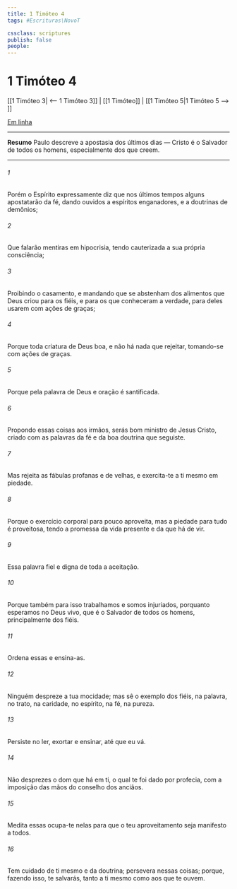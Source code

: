 ```yaml
---
title: 1 Timóteo 4
tags: #Escrituras\NovoT

cssclass: scriptures
publish: false
people:
---
```


# 1 Timóteo 4
[[1 Timóteo 3| <-- 1 Timóteo 3]] | [[1 Timóteo]] | [[1 Timóteo 5|1 Timóteo 5 --> ]]

[Em linha](https://churchofjesuschrist.org/study/scriptures/nt/1-tim/4?lang=por)

---
__Resumo__
Paulo descreve a apostasia dos últimos dias — Cristo é o Salvador de todos os homens, especialmente dos que creem.

---
###### 1 
Porém o Espírito expressamente diz que nos últimos tempos alguns apostatarão da fé, dando ouvidos a espíritos enganadores, e a doutrinas de demônios;

###### 2 
Que falarão mentiras em hipocrisia, tendo cauterizada a sua própria consciência;

###### 3 
Proibindo o casamento, e mandando que se abstenham dos alimentos que Deus criou para os fiéis, e para os que conheceram a verdade, para deles usarem com ações de graças;

###### 4 
Porque toda criatura de Deus  boa, e não há nada que rejeitar, tomando-se com ações de graças.

###### 5 
Porque pela palavra de Deus e  oração é santificada.

###### 6 
Propondo essas coisas aos irmãos, serás bom ministro de Jesus Cristo, criado com as palavras da fé e da boa doutrina que seguiste.

###### 7 
Mas rejeita as fábulas profanas e de velhas, e exercita-te a ti mesmo em piedade.

###### 8 
Porque o exercício corporal para pouco aproveita, mas a piedade para tudo é proveitosa, tendo a promessa da vida presente e da que há de vir.

###### 9 
Essa palavra  fiel e digna de toda a aceitação.

###### 10 
Porque também para isso trabalhamos e somos injuriados, porquanto esperamos no Deus vivo, que é o Salvador de todos os homens, principalmente dos fiéis.

###### 11 
Ordena essas  e ensina-as.

###### 12 
Ninguém despreze a tua mocidade; mas sê o exemplo dos fiéis, na palavra, no trato, na caridade, no espírito, na fé, na pureza.

###### 13 
Persiste no ler, exortar e ensinar, até que eu vá.

###### 14 
Não desprezes o dom que há em ti, o qual te foi dado por profecia, com a imposição das mãos do conselho dos anciãos.

###### 15 
Medita essas  ocupa-te nelas para que o teu aproveitamento seja manifesto a todos.

###### 16 
Tem cuidado de ti mesmo e da doutrina; persevera nessas coisas; porque, fazendo isso, te salvarás, tanto a ti mesmo como aos que te ouvem.

